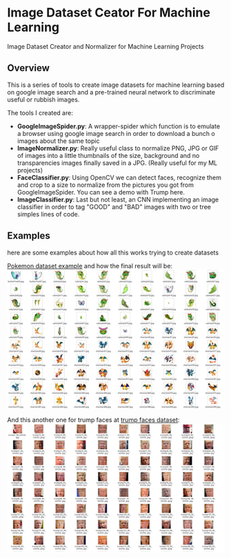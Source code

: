 # Image Dataset Ceator For Machine Learning
Image Dataset Creator and Normalizer for Machine Learning Projects

## Overview
This is a series of tools to create image datasets for machine learning based on google image search and a pre-trained neural network to discriminate useful or rubbish images.

The tools I created are:
* **GoogleImageSpider.py**: A wrapper-spider which function is to emulate a browser using google image search in order to download a bunch o images about the same topic
* **ImageNormalizer.py**: Really useful class to normalize PNG, JPG or GIF of images into a little thumbnails of the size, background and no transparencies images finally saved in a JPG. (Really useful for my ML projects)
* **FaceClassifier.py**: Using OpenCV we can detect faces, recognize them and crop to a size to normalize from the pictures you got from GoogleImageSpider. You can see a demo with Trump here.
* **ImageClassifier.py**: Last but not least, an CNN implementing an image classifier in order to tag "GOOD" and "BAD" images with two or tree simples lines of code.

## Examples
here are some examples about how all this works trying to create datasets

[Pokemon dataset example](https://github.com/ianholing/image_dataset_creator_for_ML/blob/master/get_them_all.ipynb) and how the final result will be:
![FINAL DATASET 1](git_images/final_dataset_demo_1.png)

And this another one for trump faces at [trump faces dataset](https://github.com/ianholing/image_dataset_creator_for_ML/blob/master/trump_pictures_dataset.ipynb):
![FINAL DATASET 2](git_images/trump_dataset.png)

